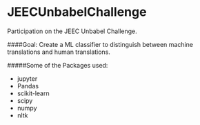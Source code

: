 # JEECUnbabelChallenge
Participation on the JEEC Unbabel Challenge.

####Goal: 
Create a ML classifier to distinguish between machine translations and human translations.


#####Some of the Packages used:
- jupyter
- Pandas
- scikit-learn 
- scipy
- numpy
- nltk
